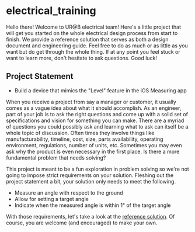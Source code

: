 # electrical_training

Hello there! Welcome to UR@B electrical team! Here's a little project that will get you started on the whole electrical design process from start to finish. We provide a reference solution that serves as both a design document and engineering guide. Feel free to do as much or as little as you want but do get through the whole thing. If at any point you feel stuck or want to learn more, don't hesitate to ask questions. Good luck!

## Project Statement

- Build a device that mimics the "Level" feature in the iOS Measuring app

When you receive a project from say a manager or customer, it usually comes as a vague idea about what it should accomplish. As an engineer, part of your job is to ask the right questions and come up with a solid set of specifications and vision for something you can make. There are a myriad of questions you could possibly ask and learning what to ask can itself be a whole topic of discussion. Often times they involve things like manufacturability, timeline, cost, size, parts availability, operating environment, regulations, number of units, etc. Sometimes you may even ask why the product is even necessary in the first place. Is there a more fundamental problem that needs solving?

This project is meant to be a fun exploration in problem solving so we're not going to impose strict requirements on your solution. Fleshing out the project statement a bit, your solution only needs to meet the following.

- Measure an angle with respect to the ground
- Allow for setting a target angle
- Indicate when the measured angle is within 1° of the target angle

With those requirements, let's take a look at the [reference solution](reference_solution.md). Of course, you are welcome (and encouraged) to make your own.
